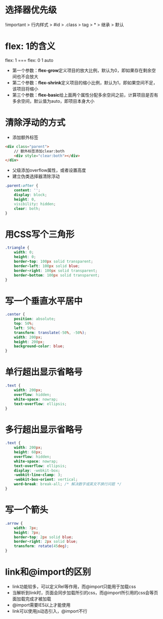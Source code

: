 # 选择器优先级
!important > 行内样式 > #id > .class > tag > * > 继承 > 默认

# flex: 1的含义
flex: 1 === flex: 0 1 auto
* 第一个参数：**flex-grow**定义项目的放大比例，默认为0，即如果存在剩余空间也不会放大
* 第二个参数：**flex-shrink**定义项目的缩小比例，默认为1，即如果空间不足，该项目将缩小
* 第三个参数：**flex-basic**给上面两个属性分配多余空间之前，计算项目是否有多余空间，默认值为auto，即项目本身大小

# 清除浮动的方式
* 添加额外标签
```html
<div class="parent">
    // 额外标签添加clear:both
    <div style="clear:both"></div>
</div>
```
* 父级添加overflow属性，或者设置高度
* 建立伪类选择器清除浮动
```css
.parent:after {
    content: '';
    display: block;
    height: 0,
    visibility: hidden;
    clear: both;
}
```

# 用CSS写个三角形
```css
.triangle {
    width: 0;
    height: 0;
    border-top: 100px solid transparent;
    border-left: 100px solid blue;
    border-right: 100px solid transparent;
    border-bottom: 100px solid transparent;
}
```

# 写一个垂直水平居中
```css
.center {
    position: absolute;
    top: 50%;
    left: 50%;
    transform: translate(-50%, -50%);
    width: 200px;
    height: 200px;
    background-color: blue;
}
```

# 单行超出显示省略号
```css
.text {
    width: 200px;
    overflow: hidden;
    white-space: nowrap;
    text-overflow: ellipsis;
}
```

# 多行超出显示省略号
```css
.text {
    width: 200px;
    height: 60px;
    overflow: hidden;
    white-space: nowrap;
    text-overflow: ellipsis;
    display: -webkit-box;
    -webkit-line-clamp: 3;
    -webkit-box-orient: vertical;
    word-break: break-all; /* 解决数字或英文不换行问题 */
}
```

# 写一个箭头
```css
.arrow {
    width: 7px;
    height: 7px;
    border-top: 2px solid blue;
    border-right: 2px solid blue;
    transform: rotate(45deg);
}
```

# link和@import的区别
* link功能较多，可以定义Rel等作用，而@import只能用于加载css
* 当解析到link时，页面会同步加载所引的css，而@import所引用的css会等页面加载完成才被加载
* @import需要IE5以上才能使用
* link可以使用js动态引入，@import不行